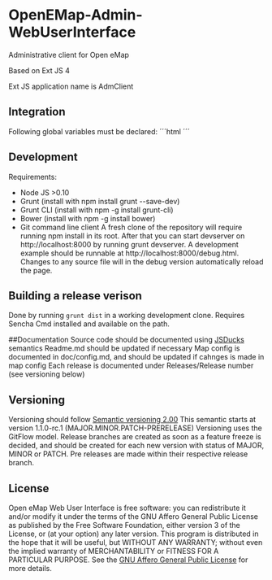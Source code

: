 #  OpenEMap-Admin-WebUserInterface

Administrative client for Open eMap

Based on Ext JS 4

Ext JS application name is AdmClient

## Integration
Following global variables must be declared:
´´´html
	<script type="text/javascript">
    	// context path to OpenEMap-Admin-Services 
    	var appPath = '/openemapadmin';
    	// Settings for servers 
        var defaultWMSServer = 'https://extmaptest.sundsvall.se/geoserver/wms?request=GetCapabilities&version=1.1.0';
        var wfsServer = 'https://extmaptest.sundsvall.se/geoserver/wfs';
        var wmsServer = 'https://extmaptest.sundsvall.se/geoserver/wms';
		var proxyUrl = '/cgi-bin/proxy.py?url=';
		var wmsGetCapabilities = proxyUrl + defaultWMSServer; 
    <script type="text/javascript" src="OpenEMapAdmin.js"></script>
´´´
## Development
Requirements:
* Node JS >0.10
* Grunt (install with npm install grunt --save-dev)
* Grunt CLI (install with npm -g install grunt-cli)
* Bower (install with npm -g install bower)
* Git command line client
A fresh clone of the repository will require running npm install in its root. After that you can start devserver on http://localhost:8000 by running grunt devserver. A development example should be runnable at http://localhost:8000/debug.html. Changes to any source file will in the debug version automatically reload the page.

## Building a release verison
Done by running `grunt dist` in a working development clone. Requires Sencha Cmd installed and available on the path.

##Documentation
Source code should be documented using [JSDucks](https://github.com/senchalabs/jsduck/wiki) semantics
Readme.md should be updated if necessary
Map config is documented in doc/config.md, and should be updated if cahnges is made in map config
Each release is documented under Releases/Release number (see versioning below) 

## Versioning
Versioning should follow [Semantic versioning 2.00](http://semver.org/)
This semantic starts at version 1.1.0-rc.1 (MAJOR.MINOR.PATCH-PRERELEASE)
Versioning uses the GitFlow model. Release branches are created as soon as a feature freeze is decided, and should be created for each new version with status of MAJOR, MINOR or PATCH. Pre releases are made within their respective release branch.

## License
Open eMap Web User Interface is free software: you can redistribute it and/or modify it under the terms of the GNU Affero General Public License as published by the Free Software Foundation, either version 3 of the License, or (at your option) any later version.
This program is distributed in the hope that it will be useful, but WITHOUT ANY WARRANTY; without even the implied warranty of MERCHANTABILITY or FITNESS FOR A PARTICULAR PURPOSE.  See the [GNU Affero General Public License](http://www.gnu.org/licenses/agpl-3.0.html) for more details.
